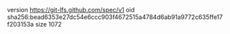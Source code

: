version https://git-lfs.github.com/spec/v1
oid sha256:bead6353e27dc54e6ccc903f4672515a4784d6ab91a9772c635ffe17f203153a
size 1072
